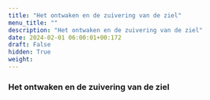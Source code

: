 ```yaml
---
title: "Het ontwaken en de zuivering van de ziel"
menu_title: ""
description: "Het ontwaken en de zuivering van de ziel"
date: 2024-02-01 06:00:01+00:172
draft: False
hidden: True
weight:
---
```

### Het ontwaken en de zuivering van de ziel


